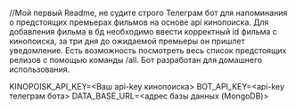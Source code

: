 //Мой первый Readme, не судите строго 
Телеграм бот для напоминания о предстоящих премьерах фильмов на основе api кинопоиска. 
Для добавления фильма в бд необходимо ввести корректный id фильма с кинопоиска, за три дня до ожидаемой премьеры он пришлет уведомление.
Есть возможность посмотреть весь список предстоящих релизов с помощью команды /all.
Бот разработан для домашнего использования.

KINOPOISK_API_KEY=<Ваш api-key кинопоиска>
BOT_API_KEY=<api-key телеграм бота>
DATA_BASE_URL=<адрес базы данных (MongoDB)>

